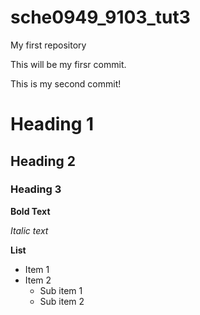 # sche0949_9103_tut3
My first repository

This will be my firsr commit.

This is my second commit!

# Heading 1
## Heading 2
### Heading 3

**Bold Text**

*Italic text*

**List**

- Item 1
- Item 2
    - Sub item 1
    - Sub item 2
